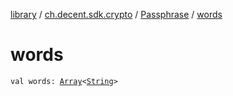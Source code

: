 [library](../../index.md) / [ch.decent.sdk.crypto](../index.md) / [Passphrase](index.md) / [words](./words.md)

# words

`val words: `[`Array`](https://kotlinlang.org/api/latest/jvm/stdlib/kotlin/-array/index.html)`<`[`String`](https://kotlinlang.org/api/latest/jvm/stdlib/kotlin/-string/index.html)`>`